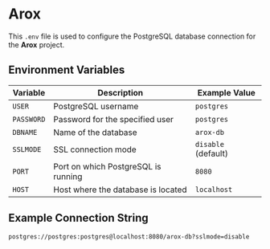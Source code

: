 # Arox

This `.env` file is used to configure the PostgreSQL database connection for the **Arox** project.

## Environment Variables

| Variable    | Description                                 | Example Value        |
|-------------|---------------------------------------------|----------------------|
| `USER`      | PostgreSQL username                         | `postgres`           |
| `PASSWORD`  | Password for the specified user             | `postgres`           |
| `DBNAME`    | Name of the database                        | `arox-db`            |
| `SSLMODE`   | SSL connection mode                         | `disable` (default)  |
| `PORT`      | Port on which PostgreSQL is running         | `8080`               |
| `HOST`      | Host where the database is located          | `localhost`          |

## Example Connection String

```text
postgres://postgres:postgres@localhost:8080/arox-db?sslmode=disable
